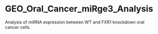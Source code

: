# GEO_Oral_Cancer_miRge3_Analysis
Analysis of miRNA expression between WT and FXR1 knockdown oral cancer cells.
